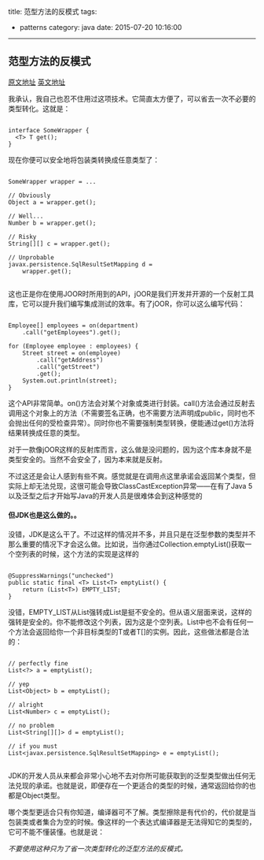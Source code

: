 title: 范型方法的反模式
tags:
  - patterns
category: java
date: 2015-07-20 10:16:00

---
## 范型方法的反模式

[原文地址](http://it.deepinmind.com/java/2015/05/07/this-common-api-technique-is-actually-an-anti-pattern.html)
[英文地址](http://blog.jooq.org/2015/04/30/this-common-api-technique-is-actually-an-anti-pattern/)


我承认，我自己也忍不住用过这项技术。它简直太方便了，可以省去一次不必要的类型转化。这就是：

```

interface SomeWrapper {
  <T> T get();
}

```

现在你便可以安全地将包装类转换成任意类型了：

```

SomeWrapper wrapper = ...
 
// Obviously
Object a = wrapper.get();
 
// Well...
Number b = wrapper.get();
 
// Risky
String[][] c = wrapper.get();
 
// Unprobable
javax.persistence.SqlResultSetMapping d = 
    wrapper.get();
    
````
这也正是你在使用JOOR时所用到的API，jOOR是我们开发并开源的一个反射工具库，它可以提升我们编写集成测试的效率。有了jOOR，你可以这么编写代码：

```

Employee[] employees = on(department)
    .call("getEmployees").get();
  
for (Employee employee : employees) {
    Street street = on(employee)
        .call("getAddress")
        .call("getStreet")
        .get();
    System.out.println(street);
}

```
这个API非常简单。on()方法会对某个对象或类进行封装。call()方法会通过反射去调用这个对象上的方法（不需要签名正确，也不需要方法声明成public，同时也不会抛出任何的受检查异常）。同时你也不需要强制类型转换，便能通过get()方法将结果转换成任意的类型。

对于一款像jOOR这样的反射库而言，这么做是没问题的，因为这个库本身就不是类型安全的。当然不会安全了，因为本来就是反射。

不过这还是会让人感到有些不爽。感觉就是在调用点这里承诺会返回某个类型，但实际上却无法兑现，这很可能会导致ClassCastException异常——在有了Java 5以及泛型之后才开始写Java的开发人员是很难体会到这种感觉的

#### 但JDK也是这么做的。。
没错，JDK是这么干了。不过这样的情况并不多，并且只是在泛型参数的类型并不那么重要的情况下才会这么做。比如说，当你通过Collection.emptyList()获取一个空列表的时候，这个方法的实现是这样的

```

@SuppressWarnings("unchecked")
public static final <T> List<T> emptyList() {
    return (List<T>) EMPTY_LIST;
}

```

没错，EMPTY_LIST从List强转成List是挺不安全的。但从语义层面来说，这样的强转是安全的。你不能修改这个列表，因为这是个空列表。List中也不会有任何一个方法会返回给你一个非目标类型的T或者T[]的实例。因此，这些做法都是合法的：

```

// perfectly fine
List<?> a = emptyList();
 
// yep
List<Object> b = emptyList();
 
// alright
List<Number> c = emptyList();
 
// no problem
List<String[][]> d = emptyList();
 
// if you must
List<javax.persistence.SqlResultSetMapping> e = emptyList();
    
```
JDK的开发人员从来都会非常小心地不去对你所可能获取到的泛型类型做出任何无法兑现的承诺。也就是说，即便存在一个更适合的类型的时候，通常返回给你的也都是Object类型。

哪个类型更适合只有你知道，编译器可不了解。类型擦除是有代价的，代价就是当包装类或者集合为空的时候。像这样的一个表达式编译器是无法得知它的类型的，它可不能不懂装懂。也就是说：

*不要使用这种只为了省一次类型转化的泛型方法的反模式。*
